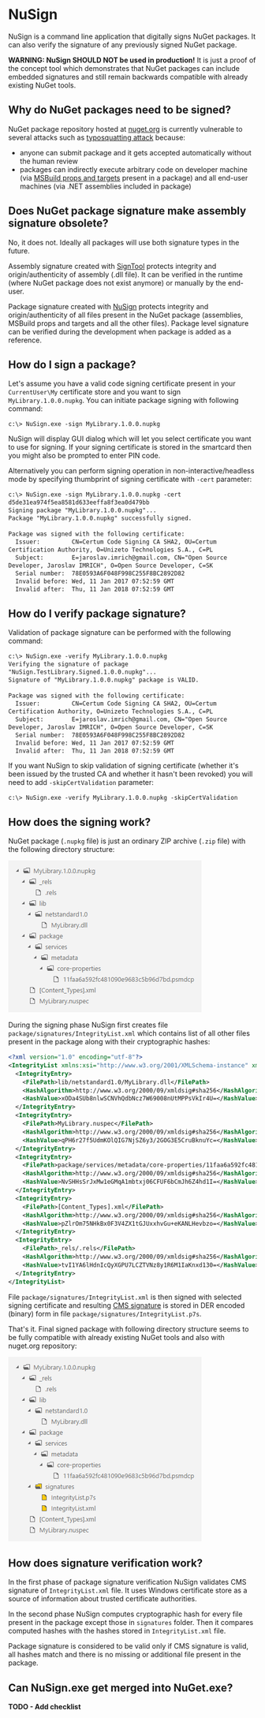 NuSign
=============

NuSign is a command line application that digitally signs NuGet packages. It can also verify the signature of any previously signed NuGet package.

**WARNING: NuSign SHOULD NOT be used in production!** It is just a proof of the concept tool which demonstrates that NuGet packages can include embedded signatures and still remain backwards compatible with already existing NuGet tools.

## Why do NuGet packages need to be signed?

NuGet package repository hosted at [nuget.org](https://www.nuget.org) is currently vulnerable to several attacks such as [typosquatting attack](https://github.com/NuGet/Home/issues/2974) because:

- anyone can submit package and it gets accepted automatically without the human review
- packages can indirectly execute arbitrary code on developer machine (via [MSBuild props and targets](https://docs.microsoft.com/en-us/nuget/create-packages/creating-a-package#including-msbuild-props-and-targets-in-a-package) present in a package) and all end-user machines (via .NET assemblies included in package)

## Does NuGet package signature make assembly signature obsolete?

No, it does not. Ideally all packages will use both signature types in the future.

Assembly signature created with [SignTool](https://msdn.microsoft.com/en-us/library/windows/desktop/aa387764(v=vs.85).aspx)
protects integrity and origin/authenticity of assembly (.dll file). It can be verified in the runtime (where NuGet package does not exist anymore) or manually by the end-user.

Package signature created with [NuSign](https://github.com/jariq/NuSign) protects integrity and origin/authenticity of all files present in the NuGet package (assemblies, MSBuild props and targets and all the other files). Package level signature can be verified during the development when package is added as a reference.

## How do I sign a package?

Let's assume you have a valid code signing certificate present in your `CurrentUser\My` certificate store and you want to sign `MyLibrary.1.0.0.nupkg`. You can initiate package signing with following command:

    c:\> NuSign.exe -sign MyLibrary.1.0.0.nupkg

NuSign will display GUI dialog which will let you select certificate you want to use for signing. If your signing certificate is stored in the smartcard then you might also be prompted to enter PIN code.

Alternatively you can perform signing operation in non-interactive/headless mode by specifying thumbprint of signing certificate with `-cert` parameter:

    c:\> NuSign.exe -sign MyLibrary.1.0.0.nupkg -cert d5de31ea974f5ea8581d633eeffa8f3ea0d479bb
    Signing package "MyLibrary.1.0.0.nupkg"...
    Package "MyLibrary.1.0.0.nupkg" successfully signed.

    Package was signed with the following certificate:
      Issuer:         CN=Certum Code Signing CA SHA2, OU=Certum Certification Authority, O=Unizeto Technologies S.A., C=PL
      Subject:        E=jaroslav.imrich@gmail.com, CN="Open Source Developer, Jaroslav IMRICH", O=Open Source Developer, C=SK
      Serial number:  78E0593A6F048F998C255F8BC2892D82
      Invalid before: Wed, 11 Jan 2017 07:52:59 GMT
      Invalid after:  Thu, 11 Jan 2018 07:52:59 GMT

## How do I verify package signature?

Validation of package signature can be performed with the following command:

    c:\> NuSign.exe -verify MyLibrary.1.0.0.nupkg
    Verifying the signature of package "NuSign.TestLibrary.Signed.1.0.0.nupkg"...
    Signature of "MyLibrary.1.0.0.nupkg" package is VALID.

    Package was signed with the following certificate:
      Issuer:         CN=Certum Code Signing CA SHA2, OU=Certum Certification Authority, O=Unizeto Technologies S.A., C=PL
      Subject:        E=jaroslav.imrich@gmail.com, CN="Open Source Developer, Jaroslav IMRICH", O=Open Source Developer, C=SK
      Serial number:  78E0593A6F048F998C255F8BC2892D82
      Invalid before: Wed, 11 Jan 2017 07:52:59 GMT
      Invalid after:  Thu, 11 Jan 2018 07:52:59 GMT

If you want NuSign to skip validation of signing certificate (whether it's been issued by the trusted CA and whether it hasn't been revoked) you will need to add `-skipCertValidation` parameter:

    c:\> NuSign.exe -verify MyLibrary.1.0.0.nupkg -skipCertValidation

## How does the signing work?

NuGet package (`.nupkg` file) is just an ordinary ZIP archive (`.zip` file) with the following directory structure:

![Structure of unsigned NuGet package](images/unsigned_package.png?raw=true)

During the signing phase NuSign first creates file `package/signatures/IntegrityList.xml` which contains list of all other files present in the package along with their cryptographic hashes:

```xml
<?xml version="1.0" encoding="utf-8"?>
<IntegrityList xmlns:xsi="http://www.w3.org/2001/XMLSchema-instance" xmlns:xsd="http://www.w3.org/2001/XMLSchema">
  <IntegrityEntry>
    <FilePath>lib/netstandard1.0/MyLibrary.dll</FilePath>
    <HashAlgorithm>http://www.w3.org/2000/09/xmldsig#sha256</HashAlgorithm>
    <HashValue>xODa4SUb8nlwSCNVhQdbNcz7W69008nUtMPPsVkIr4U=</HashValue>
  </IntegrityEntry>
  <IntegrityEntry>
    <FilePath>MyLibrary.nuspec</FilePath>
    <HashAlgorithm>http://www.w3.org/2000/09/xmldsig#sha256</HashAlgorithm>
    <HashValue>qPH6r27f5UdmKOlQIG7NjSZ6y3/2GOG3E5CruBknuYc=</HashValue>
  </IntegrityEntry>
  <IntegrityEntry>
    <FilePath>package/services/metadata/core-properties/11faa6a592fc481090e9683c5b96d7bd.psmdcp</FilePath>
    <HashAlgorithm>http://www.w3.org/2000/09/xmldsig#sha256</HashAlgorithm>
    <HashValue>NvSHHsSrJxMw1eGMqA1mbtxj06CFUF6bCmJh6Z4hd1I=</HashValue>
  </IntegrityEntry>
  <IntegrityEntry>
    <FilePath>[Content_Types].xml</FilePath>
    <HashAlgorithm>http://www.w3.org/2000/09/xmldsig#sha256</HashAlgorithm>
    <HashValue>pZlrOm75NHkBx0F3V4ZX1tGJUxxhvGu+eKANLHevbzo=</HashValue>
  </IntegrityEntry>
  <IntegrityEntry>
    <FilePath>_rels/.rels</FilePath>
    <HashAlgorithm>http://www.w3.org/2000/09/xmldsig#sha256</HashAlgorithm>
    <HashValue>tvI1YA6lHdnIcQyXGPU7LCZTVNz8y1R6M1IaKnxd130=</HashValue>
  </IntegrityEntry>
</IntegrityList>
```

File `package/signatures/IntegrityList.xml` is then signed with selected signing certificate and resulting [CMS signature](https://tools.ietf.org/rfc/rfc5652.txt) is stored in DER encoded (binary) form in file `package/signatures/IntegrityList.p7s`.

That's it. Final signed package with following directory structure seems to be fully compatible with already existing NuGet tools and also with nuget.org repository:

![Structure of signed NuGet package](images/signed_package.png?raw=true)

## How does signature verification work?

In the first phase of package signature verification NuSign validates CMS signature of `IntegrityList.xml` file. It uses Windows certificate store as a source of information about trusted certificate authorities.

In the second phase NuSign computes cryptographic hash for every file present in the package except those in `signatures` folder. Then it compares computed hashes with the hashes stored in `IntegrityList.xml` file.

Package signature is considered to be valid only if CMS signature is valid, all hashes match and there is no missing or additional file present in the package.

## Can NuSign.exe get merged into NuGet.exe?

**TODO - Add checklist**